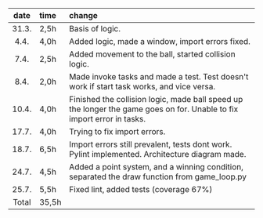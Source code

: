 | date  | time  | change  |
| :----:|:----- | :-----|
| 31.3. | 2,5h  | Basis of logic.|
| 4.4.  | 4,0h  | Added logic, made a window, import errors fixed.|
| 7.4.  | 2,5h  | Added movement to the ball, started collision logic.|
| 8.4.  | 2,0h  | Made invoke tasks and made a test. Test doesn't work if start task works, and vice versa.|
| 10.4. | 4,0h  | Finished the collision logic, made ball speed up the longer the game goes on for. Unable to fix import error in tasks.|
| 17.7. | 4,0h  | Trying to fix import errors.|
| 18.7. | 6,5h  | Import errors still prevalent, tests dont work. Pylint implemented. Architecture diagram made.
| 24.7. | 4,5h  | Added a point system, and a winning condition, separated the draw function from game_loop.py|
| 25.7. | 5,5h  | Fixed lint, added tests (coverage 67%) |
| Total | 35,5h | 
